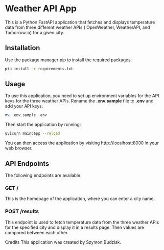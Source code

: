 # Weather API App

This is a Python FastAPI application that fetches and displays temperature data from three different weather APIs (
OpenWeather, WeatherAPI, and Tomorrow.io) for a given city.

## Installation

Use the package manager pip to install the required packages.

```bash
pip install -r requirements.txt
```

## Usage

To use this application, you need to set up environment variables for the API keys for the three weather APIs. Rename
the **.env.sample** file to **.env** and add your API keys.

```bash
mv .env.sample .env
```

Then start the application by running:

```bash
uvicorn main:app --reload
```

You can then access the application by visiting http://localhost:8000 in your web browser.

## API Endpoints

The following endpoints are available:

### GET /

This is the homepage of the application, where you can enter a city name.

### POST /results

This endpoint is used to fetch temperature data from the three weather APIs for the specified city and display it in a
results page. Then values are compared between each other.

Credits
This application was created by Szymon Budziak.